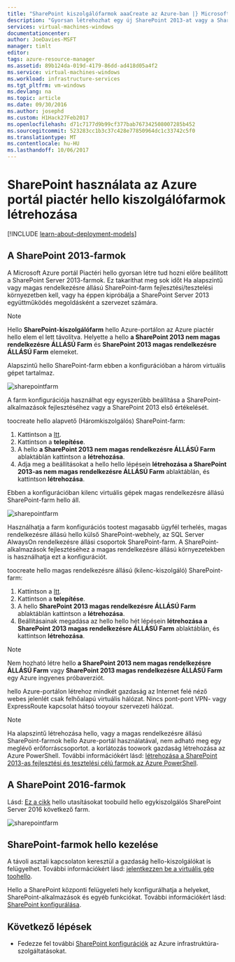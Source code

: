 ```yaml
---
title: "SharePoint kiszolgálófarmok aaaCreate az Azure-ban |} Microsoft Docs"
description: "Gyorsan létrehozhat egy új SharePoint 2013-at vagy a SharePoint 2016-farm az Azure-ban az Azure portál piactér hello."
services: virtual-machines-windows
documentationcenter: 
author: JoeDavies-MSFT
manager: timlt
editor: 
tags: azure-resource-manager
ms.assetid: 89b124da-019d-4179-86dd-ad418d05a4f2
ms.service: virtual-machines-windows
ms.workload: infrastructure-services
ms.tgt_pltfrm: vm-windows
ms.devlang: na
ms.topic: article
ms.date: 09/30/2016
ms.author: josephd
ms.custom: H1Hack27Feb2017
ms.openlocfilehash: d71c7177d9b99cf377bab767342508007285b452
ms.sourcegitcommit: 523283cc1b3c37c428e77850964dc1c33742c5f0
ms.translationtype: MT
ms.contentlocale: hu-HU
ms.lasthandoff: 10/06/2017
---
```

# <a name="create-sharepoint-server-farms-using-hello-azure-portal-marketplace"></a>SharePoint használata az Azure portál piactér hello kiszolgálófarmok létrehozása

[!INCLUDE [learn-about-deployment-models](../../../includes/learn-about-deployment-models-rm-include.md)]

## <a name="sharepoint-2013-farms"></a>A SharePoint 2013-farmok
A Microsoft Azure portál Piactéri hello gyorsan létre tud hozni előre beállított a SharePoint Server 2013-farmok. Ez takaríthat meg sok időt Ha alapszintű vagy magas rendelkezésre állású SharePoint-farm fejlesztési/tesztelési környezetben kell, vagy ha éppen kipróbálja a SharePoint Server 2013 együttműködés megoldásként a szervezet számára.

> [!NOTE]
> Hello **SharePoint-kiszolgálófarm** hello Azure-portálon az Azure piactér hello elem el lett távolítva. Helyette a hello **a SharePoint 2013 nem magas rendelkezésre ÁLLÁSÚ Farm** és **SharePoint 2013 magas rendelkezésre ÁLLÁSÚ Farm** elemeket.
>
>

Alapszintű hello SharePoint-farm ebben a konfigurációban a három virtuális gépet tartalmaz.

![sharepointfarm](./media/sharepoint-farm/Non-HAFarm.png)

A farm konfigurációja használhat egy egyszerűbb beállítása a SharePoint-alkalmazások fejlesztéséhez vagy a SharePoint 2013 első értékelését.

toocreate hello alapvető (Háromkiszolgálós) SharePoint-farm:

1. Kattintson a [Itt](https://azure.microsoft.com/marketplace/partners/sharepoint2013/sharepoint2013farmsharepoint2013-nonha/).
2. Kattintson a **telepítése**.
3. A hello **a SharePoint 2013 nem magas rendelkezésre ÁLLÁSÚ Farm** ablaktáblán kattintson a **létrehozása**.
4. Adja meg a beállításokat a hello hello lépésein **létrehozása a SharePoint 2013-as nem magas rendelkezésre ÁLLÁSÚ Farm** ablaktáblán, és kattintson **létrehozása**.

Ebben a konfigurációban kilenc virtuális gépek magas rendelkezésre állású SharePoint-farm hello áll.

![sharepointfarm](./media/sharepoint-farm/HAFarm.png)

Használhatja a farm konfigurációs tootest magasabb ügyfél terhelés, magas rendelkezésre állású hello külső SharePoint-webhely, az SQL Server AlwaysOn rendelkezésre állási csoportok SharePoint-farm. A SharePoint-alkalmazások fejlesztéséhez a magas rendelkezésre állású környezetekben is használhatja ezt a konfigurációt.

toocreate hello magas rendelkezésre állású (kilenc-kiszolgáló) SharePoint-farm:

1. Kattintson a [Itt](https://azure.microsoft.com/marketplace/partners/sharepoint2013/sharepoint2013farmsharepoint2013-ha/).
2. Kattintson a **telepítése**.
3. A hello **SharePoint 2013 magas rendelkezésre ÁLLÁSÚ Farm** ablaktáblán kattintson a **létrehozása**.
4. Beállításainak megadása az hello hello hét lépésein **létrehozása a SharePoint 2013 magas rendelkezésre ÁLLÁSÚ Farm** ablaktáblán, és kattintson **létrehozása**.

> [!NOTE]
> Nem hozható létre hello **a SharePoint 2013 nem magas rendelkezésre ÁLLÁSÚ Farm** vagy **SharePoint 2013 magas rendelkezésre ÁLLÁSÚ Farm** egy Azure ingyenes próbaverziót.
>
>

hello Azure-portálon létrehoz mindkét gazdaság az Internet felé néző webes jelenlét csak felhőalapú virtuális hálózat. Nincs pont-pont VPN- vagy ExpressRoute kapcsolat hátsó tooyour szervezeti hálózat.

> [!NOTE]
> Ha alapszintű létrehozása hello, vagy a magas rendelkezésre állású SharePoint-farmok hello Azure-portál használatával, nem adható meg egy meglévő erőforráscsoportot. a korlátozás toowork gazdaság létrehozása az Azure PowerShell. További információkért lásd: [létrehozása a SharePoint 2013-as fejlesztési és tesztelési célú farmok az Azure PowerShell](https://technet.microsoft.com/library/mt743093.aspx#powershell).
>
>

## <a name="sharepoint-2016-farms"></a>A SharePoint 2016-farmok
Lásd: [Ez a cikk](https://technet.microsoft.com/library/mt723354.aspx) hello utasításokat toobuild hello egykiszolgálós SharePoint Server 2016 következő farm.

![sharepointfarm](./media/sharepoint-farm/SP2016Farm.png)

## <a name="managing-hello-sharepoint-farms"></a>SharePoint-farmok hello kezelése
A távoli asztali kapcsolaton keresztül a gazdaság hello-kiszolgálókat is felügyelhet. További információkért lásd: [jelentkezzen be a virtuális gép toohello](quick-create-portal.md#connect-to-virtual-machine).

Hello a SharePoint központi felügyeleti hely konfigurálhatja a helyeket, SharePoint-alkalmazások és egyéb funkciókat. További információkért lásd: [SharePoint konfigurálása](http://technet.microsoft.com/library/ee836142.aspx).

## <a name="next-steps"></a>Következő lépések
* Fedezze fel további [SharePoint konfigurációk](https://technet.microsoft.com/library/dn635309.aspx) az Azure infrastruktúra-szolgáltatásokat.
